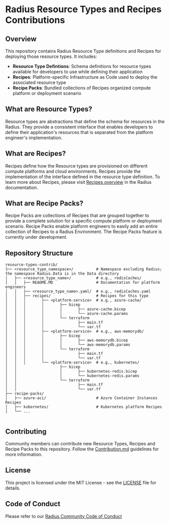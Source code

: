 # Radius Resource Types and Recipes Contributions

## Overview

This repository contains Radius Resource Type definitions and Recipes for deploying those resource types. It includes:

- **Resource Type Defintions**: Schema definitions for resource types available for developers to use while defining their application
- **Recipes**: Platform-specific Infrastructure as Code used to deploy the associated resource type
- **Recipe Packs**: Bundled collections of Recipes organized compute platform or deployment scenario

## What are Resource Types?

Resource types are abstractions that define the schema for resources in the Radius. They provide a consistent interface that enables developers to define their application's resources that is separated from the platform engineer's implementation.

## What are Recipes?

Recipes define how the Resource types are provisioned on different compute platforms and cloud environments. Recipes provide the implementation of the interface defined in the resource type definition. To learn more about Recipes, please visit [Recipes overview](https://docs.radapp.io/guides/recipes/overview/) in the Radius documentation.

## What are Recipe Packs?

Recipe Packs are collections of Recipes that are grouped together to provide a complete solution for a specific compute platform or deployment scenario. Recipe Packs enable platform engineers to easily add an entire collection of Recipes to a Radius Environment. The Recipe Packs feature is currently under development.

## Repository Structure

```
resource-types-contrib/
├── <resource_type_namespace>/          # Namespace excluding Radius; the namespace Radius.Data is in the Data directory
│   ├── <resource_type_name>/           # e.g., redisCaches/
│   │   ├── README.MD                   # Documentation for platform engineers
│   │   ├── <resource_type_name>.yaml/  # e.g., redisCaches.yaml
│   │   ├── recipes/                    # Recipes for this type
│   │   │       ├── <platform-service>  # e.g., azure-cache/
│   │   │       │       ├── bicep
│   │   │       │       │       ├── azure-cache.bicep
│   │   │       │       │       └── azure-cache.params
│   │   │       │       └── terraform
│   │   │       │               ├── main.tf
│   │   │       │               └── var.tf
│   │   │       ├── <platform-service>  # e.g., aws-memorydb/
│   │   │       │       ├── bicep
│   │   │       │       │       ├── aws-memorydb.bicep
│   │   │       │       │       └── aws-memorydb.params
│   │   │       │       └── terraform
│   │   │       │               ├── main.tf
│   │   │       │               └── var.tf
│   │   │       └── <platform-service>  # e.g., kubernetes/
│   │                   ├── bicep
│   │                   │       ├── kubernetes-redis.bicep
│   │                   │       └── kubernetes-redis.params
│   │                   └── terraform
│   │                           ├── main.tf
│   │                           └── var.tf
├── recipe-packs/
│   ├── azure-aci/                      # Azure Container Instances Recipes
│   ├── kubernetes/                     # Kubernetes platform Recipes
│   └── ...


```

## Contributing

Community members can contribute new Resource Types, Recipes and Recipe Packs to this repository. Follow the [Contribution.md](CONTRIBUTING.MD) guidelines for more information.

## License

This project is licensed under the MIT License - see the [LICENSE](LICENSE) file for details.

## Code of Conduct

Please refer to our [Radius Community Code of Conduct](https://github.com/radius-project/radius/blob/main/CODE_OF_CONDUCT.md)
